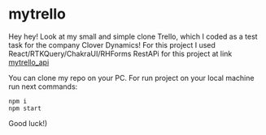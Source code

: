 # mytrello
Hey hey!
Look at my small and simple clone Trello, which I coded as a test task for the company Clover Dynamics!
For this project I used React/RTKQuery/ChakraUI/RHForms
RestAPi for this project at link [mytrello_api](https://github.com/andrii-petlovanyi/mytrello_api/)

You can clone my repo on your PC. 
For run project on your local machine run next commands:
```
npm i
npm start
```

Good luck!)
